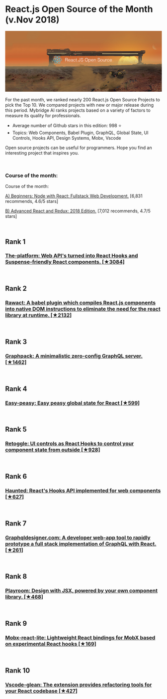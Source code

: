 # React.js Open Source of the Month (v.Nov 2018)

<img src="Opensource-Nov-React.png" width="800" alt="Mybridge"></a>

For the past month, we ranked nearly 200 React.js Open Source Projects to pick the Top 10.
We compared projects with new or major release during this period. Mybridge AI ranks projects based on a variety of factors to measure its quality for professionals.

* Average number of Github stars in this edition: 998 ⭐️
* Topics: Web Components, Babel Plugin, GraphQL, Global State, UI Controls, Hooks API, Design Systems, Mobx, Vscode

Open source projects can be useful for programmers. Hope you find an interesting project that inspires you.

<br>

### Course of the month:

Course of the month:

[A) Beginners: Node with React: Fullstack Web Development.](http://bit.ly/2EQfnEN) [6,831 recommends, 4.6/5 stars]

[B) Advanced React and Redux: 2018 Edition.](http://bit.ly/2rffoiX) [7,012 recommends, 4.7/5 stars]

<br>

## Rank 1
### [The-platform: Web API's turned into React Hooks and Suspense-friendly React components. [★3084]](https://github.com/palmerhq/the-platform?utm_source=mybridge&utm_medium=blog&utm_campaign=read_more)


<br>

## Rank 2
### [Rawact: A babel plugin which compiles React.js components into native DOM instructions to eliminate the need for the react library at runtime. [★2132]](https://github.com/sokra/rawact?utm_source=mybridge&utm_medium=blog&utm_campaign=read_more)


<br>

## Rank 3
### [Graphpack: A minimalistic zero-config GraphQL server. [★1462]](https://github.com/glennreyes/graphpack?utm_source=mybridge&utm_medium=blog&utm_campaign=read_more)


<br>

## Rank 4
### [Easy-peasy: Easy peasy global state for React [★599]](https://github.com/ctrlplusb/easy-peasy?utm_source=mybridge&utm_medium=blog&utm_campaign=read_more)


<br>

## Rank 5
### [Retoggle:  UI controls as React Hooks to control your component state from outside [★928]](https://github.com/Raathigesh/retoggle?utm_source=mybridge&utm_medium=blog&utm_campaign=read_more)


<br>

## Rank 6
### [Haunted: React's Hooks API implemented for web components  [★627]](https://github.com/matthewp/haunted?utm_source=mybridge&utm_medium=blog&utm_campaign=read_more)


<br>

## Rank 7
### [Graphqldesigner.com: A developer web-app tool to rapidly prototype a full stack implementation of GraphQL with React. [★261]](https://github.com/GraphQL-Designer/graphqldesigner.com?utm_source=mybridge&utm_medium=blog&utm_campaign=read_more)


<br>

## Rank 8
### [Playroom: Design with JSX, powered by your own component library. [★468]](https://github.com/seek-oss/playroom?utm_source=mybridge&utm_medium=blog&utm_campaign=read_more)


<br>

## Rank 9
### [Mobx-react-lite: Lightweight React bindings for MobX based on experimental React hooks [★169]](https://github.com/mobxjs/mobx-react-lite?utm_source=mybridge&utm_medium=blog&utm_campaign=read_more)


<br>

## Rank 10
### [Vscode-glean: The extension provides refactoring tools for your React codebase [★427]](https://github.com/wix/vscode-glean?utm_source=mybridge&utm_medium=blog&utm_campaign=read_more)


                    
